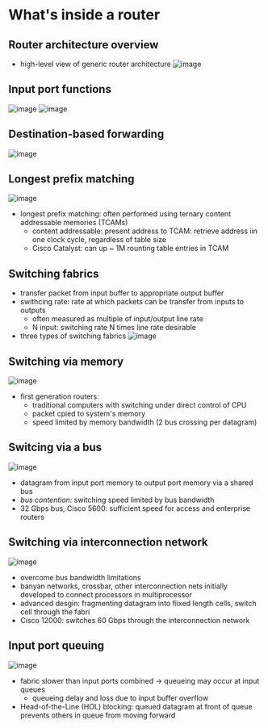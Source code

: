 # What's inside a router


## Router architecture overview
- high-level view of generic router architecture
![image](https://user-images.githubusercontent.com/83717535/141427566-b8547828-8bfa-4409-aa9a-cd32419eeb46.png)


## Input port functions
![image](https://user-images.githubusercontent.com/83717535/141427743-045535f5-1f80-4142-83d3-f05f45a25cdb.png)
![image](https://user-images.githubusercontent.com/83717535/141428279-e205b6d8-f18b-4d77-ba7b-2f6aa2f20855.png)


## Destination-based forwarding
![image](https://user-images.githubusercontent.com/83717535/141428522-49486cbd-0cec-4657-99da-2878ed99da8c.png)


## Longest prefix matching
![image](https://user-images.githubusercontent.com/83717535/141428653-e978435c-cb54-48f8-a08c-267a8b1015b4.png)
- longest prefix matching: often performed using ternary content addressable memories (TCAMs)
  - content addressable: present address to TCAM: retrieve address iin one clock cycle, regardless of table size
  - Cisco Catalyst: can up ~ 1M rounting table entries in TCAM


## Switching fabrics
- transfer packet from input buffer to appropriate output buffer
- swithcing rate: rate at which packets can be transfer from inputs to outputs
   - often measured as multiple of input/output line rate
   - N input: switching rate N times line rate desirable
- three types of switching fabrics
![image](https://user-images.githubusercontent.com/83717535/141430045-3c1f8cf6-a969-4b4b-a2a7-5775bafee86f.png)



## Switching via memory
![image](https://user-images.githubusercontent.com/83717535/141430438-ef97b125-1aaf-4c3b-8cbb-810851d46885.png)
- first generation routers:
  - traditional computers with switching under direct control of CPU
  - packet cpied to system's memory
  - speed limited by memory bandwidth (2 bus crossing per datagram)




## Switcing via a bus
![image](https://user-images.githubusercontent.com/83717535/141430983-04eedb04-d700-4ee5-971a-3f15b55573e6.png)
- datagram from input port memory to output port memory via a shared bus
- _bus contention:_ switching speed limited by bus bandwidth
- 32 Gbps bus, Cisco 5600: sufficient speed for access and enterprise routers


## Switching via interconnection network
![image](https://user-images.githubusercontent.com/83717535/141431687-090316d7-76ef-47de-9eff-2b041e23ef63.png)
- overcome bus bandwidth limitations
- banyan networks, crossbar, other interconnection nets initially developed to connect processors in multiprocessor
- advanced desgin: fragmenting datagram into fiixed length cells, switch cell through the fabri
- Cisco 12000: switches 60 Gbps through the interconnection network


## Input port queuing
![image](https://user-images.githubusercontent.com/83717535/141432260-988512dd-e1d0-4964-8363-749a16b9b8d4.png)
- fabric slower than input ports combined → queueing may occur at input queues
  - queueing delay and loss due to input buffer overflow
- Head-of-the-Line (HOL) blocking: queued datagram at front of queue prevents others in queue from moving forward











